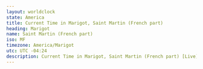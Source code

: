 ```yaml
---
layout: worldclock
state: America
title: Current Time in Marigot, Saint Martin (French part)
heading: Marigot
name: Saint Martin (French part)
iso: MF
timezone: America/Marigot
utc: UTC -04:24
description: Current Time in Marigot, Saint Martin (French part) [Live], America. Live update now time in Marigot, timezone America/Marigot, UTC -04:24, Country ISO code & Current Local Time.
---
```


